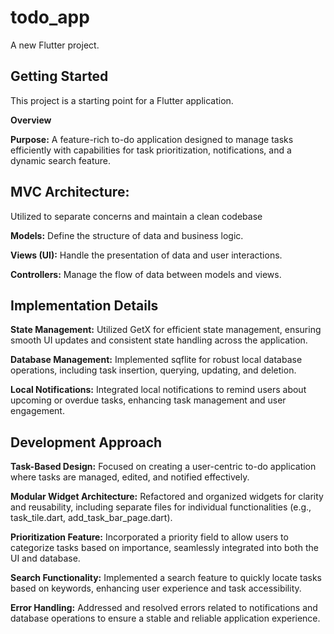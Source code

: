 # todo_app

A new Flutter project.

## Getting Started

This project is a starting point for a Flutter application.

**Overview**


**Purpose:** A feature-rich to-do application designed to manage tasks efficiently with capabilities for task prioritization, notifications, and a dynamic search feature.


## **MVC Architecture:** 
Utilized to separate concerns and maintain a clean codebase

**Models:** Define the structure of data and business logic.

**Views (UI):** Handle the presentation of data and user interactions.

**Controllers:** Manage the flow of data between models and views.

## **Implementation Details**

**State Management:** Utilized GetX for efficient state management, ensuring smooth UI updates and consistent state handling across the application.

**Database Management:** Implemented sqflite for robust local database operations, including task insertion, querying, updating, and deletion.

**Local Notifications:** Integrated local notifications to remind users about upcoming or overdue tasks, enhancing task management and user engagement.

## **Development Approach**

**Task-Based Design:** Focused on creating a user-centric to-do application where tasks are managed, edited, and notified effectively.

**Modular Widget Architecture:** Refactored and organized widgets for clarity and reusability, including separate files for individual functionalities (e.g., task_tile.dart, add_task_bar_page.dart).

**Prioritization Feature:** Incorporated a priority field to allow users to categorize tasks based on importance, seamlessly integrated into both the UI and database.

**Search Functionality:** Implemented a search feature to quickly locate tasks based on keywords, enhancing user experience and task accessibility.

**Error Handling:** Addressed and resolved errors related to notifications and database operations to ensure a stable and reliable application experience.
